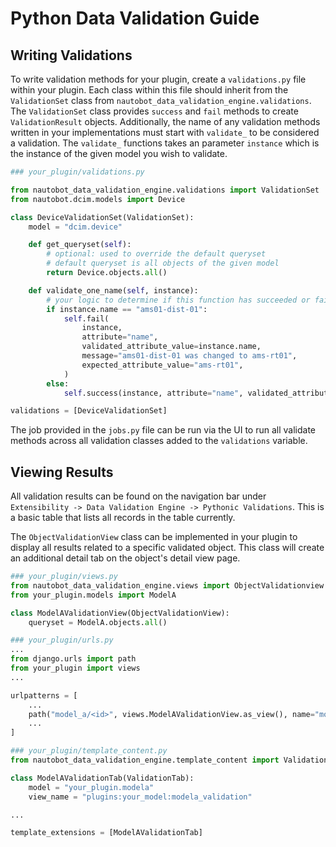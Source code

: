 # Python Data Validation Guide

## Writing Validations

To write validation methods for your plugin, create a `validations.py` file within your plugin. Each class within this file should inherit from the `ValidationSet` class from `nautobot_data_validation_engine.validations`. The `ValidationSet` class provides `success` and `fail` methods to create `ValidationResult` objects. Additionally, the name of any validation methods written in your implementations must start with `validate_` to be considered a validation. The `validate_` functions takes an parameter `instance` which is the instance of the given model you wish to validate.

```python
### your_plugin/validations.py

from nautobot_data_validation_engine.validations import ValidationSet
from nautobot.dcim.models import Device

class DeviceValidationSet(ValidationSet):
    model = "dcim.device"

    def get_queryset(self):
        # optional: used to override the default queryset
        # default queryset is all objects of the given model
        return Device.objects.all()

    def validate_one_name(self, instance):
        # your logic to determine if this function has succeeded or failed
        if instance.name == "ams01-dist-01":
            self.fail(
                instance,
                attribute="name",
                validated_attribute_value=instance.name,
                message="ams01-dist-01 was changed to ams-rt01",
                expected_attribute_value="ams-rt01",
            )
        else:
            self.success(instance, attribute="name", validated_attribute_value=instance.name)

validations = [DeviceValidationSet]

```

The job provided in the `jobs.py` file can be run via the UI to run all validate methods across all validation classes added to the `validations` variable.

## Viewing Results

All validation results can be found on the navigation bar under `Extensibility -> Data Validation Engine -> Pythonic Validations`. This is a basic table that lists all records in the table currently.

The `ObjectValidationView` class can be implemented in your plugin to display all results related to a specific validated object. This class will create an additional detail tab on the object's detail view page.

```python
### your_plugin/views.py
from nautobot_data_validation_engine.views import ObjectValidationview
from your_plugin.models import ModelA

class ModelAValidationView(ObjectValidationView):
    queryset = ModelA.objects.all()
```

```python
### your_plugin/urls.py
...
from django.urls import path
from your_plugin import views
...

urlpatterns = [
    ...
    path("model_a/<id>", views.ModelAValidationView.as_view(), name="modela_validation"),
    ...
]
```

```python
### your_plugin/template_content.py
from nautobot_data_validation_engine.template_content import ValidationTab

class ModelAValidationTab(ValidationTab):
    model = "your_plugin.modela"
    view_name = "plugins:your_model:modela_validation"

...

template_extensions = [ModelAValidationTab]
```